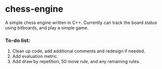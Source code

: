 # chess-engine
A simple chess engine written in C++. Currently can track the board status using
bitboards, and play a simple game. 

### To-do list:
1. Clean up code, add additional comments and redesign if needed.
2. Add evaluation metric.
3. Add draw by repetition, 50 move rule, and any remaining rules.
